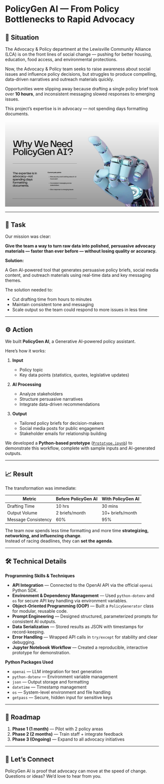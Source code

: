# PolicyGen AI — From Policy Bottlenecks to Rapid Advocacy

## 📝 Situation

The Advocacy & Policy department at the Lewisville Community Alliance (LCA) is on the front lines of social change — pushing for better housing, education, food access, and environmental protections.  

Now, the Advocacy & Policy team seeks to raise awareness about social issues and influence policy decisions, but struggles to produce compelling, data-driven narratives and outreach materials quickly.  

Opportunities were slipping away because drafting a single policy brief took over **10 hours**, and inconsistent messaging slowed responses to emerging issues.  

This project’s expertise is in advocacy — not spending days formatting documents.

![PolicyGen AI Overview](overview.png)

---

## 🎯 Task

Our mission was clear:  

**Give the team a way to turn raw data into polished, persuasive advocacy materials — faster than ever before — without losing quality or accuracy.**  

**Solution:**  

A Gen AI-powered tool that generates persuasive policy briefs, social media content, and outreach materials using real-time data and key messaging themes.  

The solution needed to:
- Cut drafting time from hours to minutes  
- Maintain consistent tone and messaging  
- Scale output so the team could respond to more issues in less time

---

## ⚙️ Action

We built **PolicyGen AI**, a Generative AI-powered policy assistant.  

Here’s how it works:

1. **Input**  
   - Policy topic  
   - Key data points (statistics, quotes, legislative updates)  

2. **AI Processing**  
   - Analyze stakeholders  
   - Structure persuasive narratives  
   - Integrate data-driven recommendations  

3. **Output**  
   - Tailored policy briefs for decision-makers  
   - Social media posts for public engagement  
   - Stakeholder emails for relationship building  

We developed a **Python-based prototype** ([`Prototype.ipynb`](Prototype.ipynb)) to demonstrate this workflow, complete with sample inputs and AI-generated outputs.

---

## 📈 Result

The transformation was immediate:  

| Metric | Before PolicyGen AI | With PolicyGen AI |
|--------|--------------------|-------------------|
| Drafting Time | 10 hrs | 30 mins |
| Output Volume | 2 briefs/month | 10+ briefs/month |
| Message Consistency | 60% | 95% |

The team now spends less time formatting and more time **strategizing, networking, and influencing change**.  
Instead of racing deadlines, they can **set the agenda**.

---

## 🛠 Technical Details

**Programming Skills & Techniques**
- **API Integration** — Connected to the OpenAI API via the official `openai` Python SDK.
- **Environment & Dependency Management** — Used `python-dotenv` and `os` for secure API key handling via environment variables.
- **Object-Oriented Programming (OOP)** — Built a `PolicyGenerator` class for modular, reusable code.
- **Prompt Engineering** — Designed structured, parameterized prompts for consistent AI outputs.
- **Data Serialization** — Stored results as JSON with timestamps for record-keeping.
- **Error Handling** — Wrapped API calls in `try/except` for stability and clear debugging.
- **Jupyter Notebook Workflow** — Created a reproducible, interactive prototype for demonstration.

**Python Packages Used**
- `openai` — LLM integration for text generation
- `python-dotenv` — Environment variable management
- `json` — Output storage and formatting
- `datetime` — Timestamp management
- `os` — System-level environment and file handling
- `getpass` — Secure, hidden input for sensitive keys

---

## 🚀 Roadmap

1. **Phase 1 (1 month)** — Pilot with 2 policy areas  
2. **Phase 2 (2 months)** — Train staff + integrate feedback  
3. **Phase 3 (Ongoing)** — Expand to all advocacy initiatives  

---

## 💬 Let’s Connect

PolicyGen AI is proof that advocacy can move at the speed of change.  
Questions or ideas? We’d love to hear from you.  
